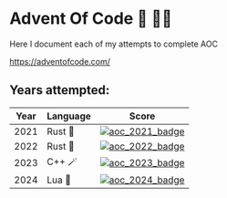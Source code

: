 # Advent Of Code 🎄 🎅🏻

Here I document each of my attempts to complete AOC

<https://adventofcode.com/>

## Years attempted:

|Year|Language|Score|
|---|---|---|
|2021|Rust 🦀|[![aoc_2021_badge](https://img.shields.io/badge/Advent%20of%20Code%202021-🌟%2014-blue)](https://adventofcode.com/2021)|
|2022|Rust 🦀|[![aoc_2022_badge](https://img.shields.io/badge/Advent%20of%20Code%202022-🌟%2024-blue)](https://adventofcode.com/2022)|
|2023|C++ 🪄|[![aoc_2023_badge](https://img.shields.io/badge/Advent%20of%20Code%202023-🌟%2040-blue)](https://adventofcode.com/2023)|
|2024|Lua 🌝|[![aoc_2024_badge](https://img.shields.io/badge/Advent%20of%20Code%202024-🌟%206-blue)](https://adventofcode.com/2024)|
